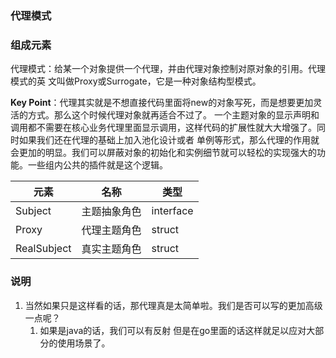 ### 代理模式

### 组成元素

代理模式：给某一个对象提供一个代理，并由代理对象控制对原对象的引用。代理模式的英 文叫做Proxy或Surrogate，它是一种对象结构型模式。

**Key Point**：代理其实就是不想直接代码里面将new的对象写死，而是想要更加灵活的方式。那么这个时候代理对象就再适合不过了。
一个主题对象的显示声明和调用都不需要在核心业务代理里面显示调用，这样代码的扩展性就大大增强了。同时如果我们还在代理的基础上加入池化设计或者
单例等形式，那么代理的作用就会更加的明显。我们可以屏蔽对象的初始化和实例细节就可以轻松的实现强大的功能。一些组内公共的插件就是这个逻辑。

| 元素          | 名称     | 类型        |
|-------------|--------|-----------|
| Subject     | 主题抽象角色 | interface |
| Proxy       | 代理主题角色 | struct    |
| RealSubject | 真实主题角色 | struct    |

### 说明

1. 当然如果只是这样看的话，那代理真是太简单啦。我们是否可以写的更加高级一点呢？
   1. 如果是java的话，我们可以有反射 但是在go里面的话这样就足以应对大部分的使用场景了。